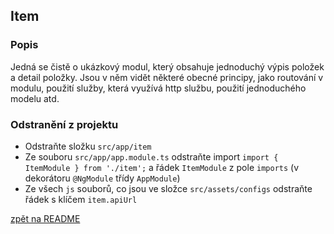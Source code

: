 ## Item

### Popis

Jedná se čistě o ukázkový modul, který obsahuje jednoduchý výpis položek a detail položky. Jsou v něm vidět některé obecné principy, jako routování v modulu, použití služby, která využívá http službu, použití jednoduchého modelu atd.

### Odstranění z projektu

- Odstraňte složku `src/app/item`
- Ze souboru `src/app/app.module.ts` odstraňte import `import { ItemModule } from './item';` a řádek `ItemModule` z pole `imports` (v dekorátoru `@NgModule` třídy `AppModule`)
- Ze všech `js` souborů, co jsou ve složce `src/assets/configs` odstraňte řádek s klíčem `item.apiUrl`

[zpět na README](../README.md)
